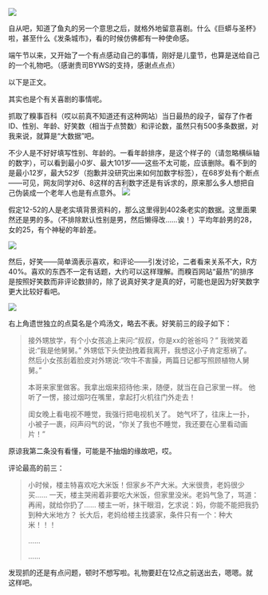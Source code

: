 ![](https://timgsa.baidu.com/timg?image&quality=80&size=b9999_10000&sec=1496341835162&di=a0989bac1270fd6d0d7505b0979ecd44&imgtype=0&src=http%3A%2F%2Fp5.qhimg.com%2Ft01cbd93ab91e84b6b3.jpg)

自从吧，知道了鱼丸的另一个意思之后，就格外地留意喜剧。什么《巨蟒与圣杯》啦，甚至什么《发条城市》，看的时候仿佛都有一种使命感。


端午节以来，又开始了一个有点感动自己的事情，刚好是儿童节，也算是送给自己的一个礼物吧。（感谢贵司BYWS的支持，感谢点点点）


以下是正文。


其实也是个有关喜剧的事情呢。


抓取了糗事百科（哎以前真不知道还有这种网站）当日最热的段子，留存了作者ID、性别、年龄、好笑数（相当于点赞数）和评论数，虽然只有500多条数据，对我来说，就算是“大数据”吧。


不少人是不好好填写性别、年龄的。一看年龄排序，是这个样子的（请忽略横纵轴的数字），可以看到最小0岁、最大101岁——这些不太可能，应该删除。看不到的是最小12岁，最大52岁（抱歉并没研究出来如何加数字标签），在68岁处有个断点——可见，网友同学对6、8这样的吉利数字还是有诉求的，原来那么多人想把自己伪装成一个老年人也是有点意外。
![](http://mmbiz.qpic.cn/mmbiz_png/jMboN8ApoCuGYia180Vjiaht3dHIBKbTUKzI7eCwibSJDglc9LxiaGpqT41WhHf8vCINibBnoa4vIhkN2Z1XhUGwFQQ/640?wx_fmt=png&wxfrom=5&wx_lazy=1)

假定12-52的人是老实填背景资料的，那么这里得到402条老实的数据。这里面果然还是男的多。（不排除默认性别是男，然后懒得改……诶！）平均年龄男的28，女的25，有个神秘的年龄差。

![](http://mmbiz.qpic.cn/mmbiz_png/jMboN8ApoCuGYia180Vjiaht3dHIBKbTUKUXM5wokHBdCfd39SlicFNOKqlhTszBiajt6DaUVMsZ0V8Ha0mM5scsTg/640?wx_fmt=png&wxfrom=5&wx_lazy=1)

然后，好笑——简单滴表示喜欢，和评论——引发讨论，二者看来关系不大，R方40%。喜欢的东西不一定有话题，大约可以这样理解。而糗百网站“最热”的排序是按照好笑数而非评论数排的，除了说真好笑才是真的好，可能也是因为好笑数字更大比较好看吧。

![](http://mmbiz.qpic.cn/mmbiz_png/jMboN8ApoCuGYia180Vjiaht3dHIBKbTUKKPeSbHbkXHbjicd5pg7tIn1hfxsGEGibh50KfeW8mugTkkWX5ia1tOygQ/640?wx_fmt=png&wxfrom=5&wx_lazy=1)

右上角遗世独立的点莫名是个鸡汤文，略去不表。好笑前三的段子如下：


> 接外甥放学，有个小女孩追上来问:“叔叔，你是xx的爸爸吗？”
>     我微笑着说:“我是他舅舅。”
>     外甥低下头使劲拽着我离开，我想这小子肯定惹祸了。
>     然后小女孩刮着脸皮对外甥说:“吹牛不害臊，两篇日记都写照顾植物人舅舅。”
> 
> 
>  本哥来家里做客。我拿出烟来招待他:来，随便，就当在自己家里一样。
>     他听了一愣，接过烟叼在嘴里，拿起打火机往门外走去！
> 
> 
>  闺女晚上看电视不睡觉，我强行把电视机关了。
>     她气坏了，往床上一扑，小被子一裹，闷声闷气的说，“你关了我也不睡觉，我还要在心里看动画片！”


原谅我第二条没有看懂，可能是不抽烟的缘故吧，哎。


评论最高的前三：


> 小时候，楼主特喜欢吃大米饭！但家乡不产大米。大米很贵，老妈很少买……
> 一天，楼主哭闹着非要吃大米饭，但家里没米。老妈气急了，骂道：再闹，就给你扔了……
> 楼主一听，抹干眼泪，乞求说：妈，你能不能把我扔到种大米地方？
> 长大后，老妈给楼主找婆家，条件只有一个：种大米！！！
> 
>    ……
> 
>    ……


发现抓的还是有点问题，顿时不想写啦。礼物要赶在12点之前送出去，嗯嗯。就这样吧。

